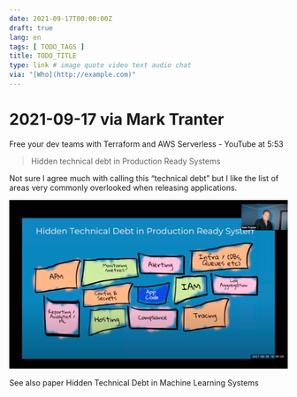 ```yaml
---
date: 2021-09-17T00:00:00Z
draft: true
lang: en
tags: [ TODO_TAGS ]
title: TODO_TITLE
type: link # image quote video text audio chat
via: "[Who](http://example.com)"
---
```



# 2021-09-17 via Mark Tranter
Free your dev teams with Terraform and AWS Serverless - YouTube at 5:53


> Hidden technical debt in Production Ready Systems

Not sure I agree much with calling this “technical debt” but I like the list of areas very commonly overlooked when releasing applications.

![2021-09-17 via Mark Tranter](2021-09-17%20via%20Mark%20Tranter.png)

See also paper Hidden Technical Debt in Machine Learning Systems


